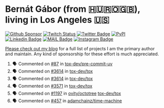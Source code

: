 # Bernát Gábor (from 🇭🇺🇷🇴🇬🇧), living in Los Angeles 🇺🇸

[![Github Sponsor](https://img.shields.io/static/v1?label=Sponsor&message=%E2%9D%A4&logo=GitHub&link=https://github.com/sponsors/gaborbernat&style=flat-square)](https://github.com/sponsors/gaborbernat)
[![Twitch Status](https://img.shields.io/twitch/status/gaborbernat?style=flat-square)](https://www.twitch.tv/gaborbernat)
[![Twitter Badge](https://img.shields.io/badge/-@gjbernat-1ca0f1?style=flat-square&labelColor=1ca0f1&logo=twitter&logoColor=white&link=https://twitter.com/gjbernat)](https://twitter.com/gjbernat)
[![PyPI](https://img.shields.io/badge/-gaborbernat-0073b7?style=flat-square&logo=Python&logoColor=white&link=https://pypi.org/user/gaborbernat/)](https://pypi.org/user/gaborbernat/)
[![Linkedin Badge](https://img.shields.io/badge/-gaborbernat-blue?style=flat-square&logo=Linkedin&logoColor=white&link=https://www.linkedin.com/in/gaborbernat/)](https://www.linkedin.com/in/gaborbernat/)
[![MAIL Badge](https://img.shields.io/badge/-gaborjbernat@gmail.com-c14438?style=flat-square&logo=Gmail&logoColor=white&link=mailto:gaborjbernat@gmail.com)](mailto:gaborjbernat@gmail.com)
[![Instagram Badge](https://img.shields.io/badge/-@gabor__bernat-845EC2?style=flat-square&labelColor=white&logo=Instagram&link=https://instagram.com/gabor_bernat/)](https://instagram.com/gabor_bernat)

[Please check out my blog](https://bernat.tech/about/) for a full list of projects I am the primary author and maintain.
Any kind of sponsorship for these effort is much appreciated.

<!--START_SECTION:activity-->

1. 🗣 Commented on [#87](https://github.com/tox-dev/pre-commit-uv/issues/87#issuecomment-3347206328) in [tox-dev/pre-commit-uv](https://github.com/tox-dev/pre-commit-uv)
2. 🗣 Commented on [#3614](https://github.com/tox-dev/tox/issues/3614#issuecomment-3341897312) in [tox-dev/tox](https://github.com/tox-dev/tox)
3. 🗣 Commented on [#3614](https://github.com/tox-dev/tox/issues/3614#issuecomment-3339938420) in [tox-dev/tox](https://github.com/tox-dev/tox)
4. 🗣 Commented on [#3571](https://github.com/tox-dev/tox/issues/3571#issuecomment-3339932952) in [tox-dev/tox](https://github.com/tox-dev/tox)
5. 🗣 Commented on [#1197](https://github.com/ovity/octotree/issues/1197#issuecomment-3339864990) in [ovity/octotree](https://github.com/ovity/octotree)
   [tox-dev/tox](https://github.com/tox-dev/tox)
5. 🗣 Commented on [#457](https://github.com/adamchainz/time-machine/pull/457#issuecomment-2197730644) in
[adamchainz/time-machine](https://github.com/adamchainz/time-machine)
<!--END_SECTION:activity-->

